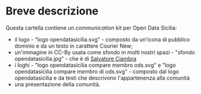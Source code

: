 # Breve descrizione
Questa cartella contiene un *communication kit* per Open Data Sicilia:
* il logo - "logo opendatasicilia.svg" - composto da un'icona di pubblico dominio e da un testo in carattere Courier New;
* un'immagine in CC-By usata come sfondo in molti nostri spazi - "sfondo opendatasicilia.jpg" - che è di [Salvatore Ciambra](https://www.flickr.com/photos/vater_fotografo/)
* i loghi - "logo opendatasicilia compare membro ods.svg" e "logo opendatasicilia compare membro di ods.svg" - composto dal logo opendatasicilia e da testi che descrivono l'appartenenza alla comunità
* una presentazione della comunità.
